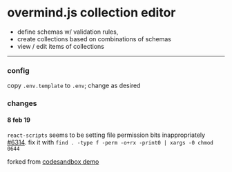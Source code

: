 # overmind.js collection editor

- define schemas w/ validation rules,
- create collections based on combinations of schemas
- view / edit items of collections

---

### config

copy `.env.template` to `.env`; change as desired

### changes

#### 8 feb 19 

`react-scripts` seems to be setting file permission bits inappropriately [#6314](https://github.com/facebook/create-react-app/issues/6314). fix it with `find . -type f -perm -o+rx -print0 | xargs -0 chmod 0644`

forked from [codesandbox demo](https://codesandbox.io/s/github/100ideas/overmind-routing-demo/tree/codesandbox_v1)
